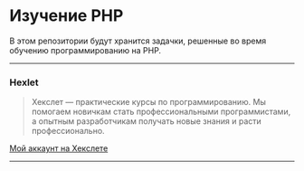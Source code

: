 # Изучение PHP

В этом репозитории будут хранится задачки, решенные во время обучению программированию на PHP.

---

### Hexlet

>Хекслет — практические курсы по программированию. Мы помогаем новичкам стать профессиональными программистами, а опытным разработчикам получать новые знания и расти профессионально.

[Мой аккаунт на Хекслете](https://ru.hexlet.io/u/datsenko_md)

---